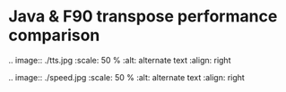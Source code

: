 Java & F90 transpose performance comparison
========

.. image:: ./tts.jpg
   :scale: 50 %
   :alt: alternate text
   :align: right

.. image:: ./speed.jpg
   :scale: 50 %
   :alt: alternate text
   :align: right
